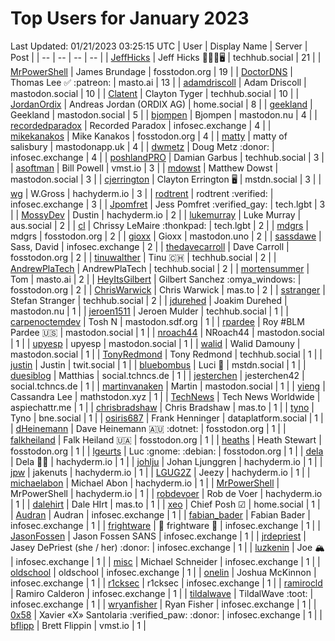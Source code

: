 # Top Users for January 2023
Last Updated: 01/21/2023 03:25:15 UTC
| User | Display Name | Server | Post |
| -- | -- | -- | -- |
| [JeffHicks](https://techhub.social/@JeffHicks) | Jeff Hicks 🐶🎼🍷🖥️ | techhub.social | 21 |
| [MrPowerShell](https://fosstodon.org/@MrPowerShell) | James Brundage | fosstodon.org | 19 |
| [DoctorDNS](https://masto.ai/@DoctorDNS) | Thomas Lee ✅ :patreon: | masto.ai | 13 |
| [adamdriscoll](https://mastodon.social/@adamdriscoll) | Adam Driscoll | mastodon.social | 10 |
| [Clatent](https://techhub.social/@Clatent) | Clayton Tyger | techhub.social | 10 |
| [JordanOrdix](https://home.social/@JordanOrdix) | Andreas Jordan (ORDIX AG) | home.social | 8 |
| [geekland](https://mastodon.social/@geekland) | Geekland | mastodon.social | 5 |
| [bjompen](https://mastodon.nu/@bjompen) | Bjompen | mastodon.nu | 4 |
| [recordedparadox](https://infosec.exchange/@recordedparadox) | Recorded Paradox | infosec.exchange | 4 |
| [mikekanakos](https://fosstodon.org/@mikekanakos) | Mike Kanakos | fosstodon.org | 4 |
| [matty](https://mastodonapp.uk/@matty) | matty of salisbury | mastodonapp.uk | 4 |
| [dwmetz](https://infosec.exchange/@dwmetz) | Doug Metz :donor: | infosec.exchange | 4 |
| [poshlandPRO](https://techhub.social/@poshlandPRO) | Damian Garbus | techhub.social | 3 |
| [asoftman](https://vmst.io/@asoftman) | Bill Powell | vmst.io | 3 |
| [mdowst](https://mastodon.social/@mdowst) | Matthew Dowst | mastodon.social | 3 |
| [cjerrington](https://mstdn.social/@cjerrington) | Clayton Errington 🖥️ | mstdn.social | 3 |
| [wg](https://hachyderm.io/@wg) | W.Gross | hachyderm.io | 3 |
| [rodtrent](https://infosec.exchange/@rodtrent) | rodtrent :verified: | infosec.exchange | 3 |
| [Jpomfret](https://tech.lgbt/@Jpomfret) | Jess Pomfret :verified_gay: | tech.lgbt | 3 |
| [MossyDev](https://hachyderm.io/@MossyDev) | Dustin | hachyderm.io | 2 |
| [lukemurray](https://aus.social/@lukemurray) | Luke Murray | aus.social | 2 |
| [cl](https://tech.lgbt/@cl) | Chrissy LeMaire :thonkpad: | tech.lgbt | 2 |
| [mdgrs](https://fosstodon.org/@mdgrs) | mdgrs | fosstodon.org | 2 |
| [gioxx](https://mastodon.uno/@gioxx) | Gioxx | mastodon.uno | 2 |
| [sassdawe](https://infosec.exchange/@sassdawe) | Sass, David | infosec.exchange | 2 |
| [thedavecarroll](https://fosstodon.org/@thedavecarroll) | Dave Carroll | fosstodon.org | 2 |
| [tinuwalther](https://techhub.social/@tinuwalther) | Tinu 🇨🇭 | techhub.social | 2 |
| [AndrewPlaTech](https://techhub.social/@AndrewPlaTech) | AndrewPlaTech | techhub.social | 2 |
| [mortensummer](https://masto.ai/@mortensummer) | Tom | masto.ai | 2 |
| [HeyItsGilbert](https://fosstodon.org/@HeyItsGilbert) | Gilbert Sanchez :omya_windows: | fosstodon.org | 2 |
| [ChrisWarwick](https://mas.to/@ChrisWarwick) | Chris Warwick | mas.to | 2 |
| [sstranger](https://techhub.social/@sstranger) | Stefan Stranger | techhub.social | 2 |
| [jdurehed](https://mastodon.nu/@jdurehed) | Joakim Durehed | mastodon.nu | 1 |
| [jeroen1511](https://techhub.social/@jeroen1511) | Jeroen Mulder | techhub.social | 1 |
| [carpenoctemdev](https://mastodon.sdf.org/@carpenoctemdev) | Tosh N | mastodon.sdf.org | 1 |
| [rpardee](https://mastodon.social/@rpardee) | Roy #BLM Pardee  🇺🇸 | mastodon.social | 1 |
| [nroach44](https://mastodon.social/@nroach44) | NRoach44 | mastodon.social | 1 |
| [upyesp](https://mastodon.social/@upyesp) | upyesp | mastodon.social | 1 |
| [walid](https://mastodon.social/@walid) | Walid Damouny | mastodon.social | 1 |
| [TonyRedmond](https://techhub.social/@TonyRedmond) | Tony Redmond | techhub.social | 1 |
| [justin](https://twit.social/@justin) | Justin | twit.social | 1 |
| [bluebombus](https://mstdn.social/@bluebombus) | Luci 🐝 | mstdn.social | 1 |
| [duesiblog](https://social.tchncs.de/@duesiblog) | Matthias | social.tchncs.de | 1 |
| [jesterchen](https://social.tchncs.de/@jesterchen) | jesterchen42 | social.tchncs.de | 1 |
| [martinvanaken](https://mastodon.social/@martinvanaken) | Martin | mastodon.social | 1 |
| [yieng](https://mathstodon.xyz/@yieng) | Cassandra Lee | mathstodon.xyz | 1 |
| [TechNews](https://aspiechattr.me/@TechNews) | Tech News Worldwide | aspiechattr.me | 1 |
| [chrisbradshaw](https://mas.to/@chrisbradshaw) | Chris Bradshaw | mas.to | 1 |
| [tyno](https://bne.social/@tyno) | Tyno | bne.social | 1 |
| [osiris687](https://dataplatform.social/@osiris687) | Frank Henninger | dataplatform.social | 1 |
| [dHeinemann](https://fosstodon.org/@dHeinemann) | Dave Heinemann 🇦🇺 :dotnet: | fosstodon.org | 1 |
| [falkheiland](https://fosstodon.org/@falkheiland) | Falk Heiland 🇺🇦 | fosstodon.org | 1 |
| [heaths](https://fosstodon.org/@heaths) | Heath Stewart | fosstodon.org | 1 |
| [lgeurts](https://fosstodon.org/@lgeurts) | Luc :gnome: :debian: | fosstodon.org | 1 |
| [dela](https://hachyderm.io/@dela) | Dela 🏳️‍🌈 | hachyderm.io | 1 |
| [johlju](https://hachyderm.io/@johlju) | Johan Ljunggren | hachyderm.io | 1 |
| [jpw](https://hachyderm.io/@jpw) | jakenuts | hachyderm.io | 1 |
| [LGUG2Z](https://hachyderm.io/@LGUG2Z) | Jeezy | hachyderm.io | 1 |
| [michaelabon](https://hachyderm.io/@michaelabon) | Michael Abon | hachyderm.io | 1 |
| [MrPowerShell](https://hachyderm.io/@MrPowerShell) | MrPowerShell | hachyderm.io | 1 |
| [robdevoer](https://hachyderm.io/@robdevoer) | Rob de Voer | hachyderm.io | 1 |
| [dalehirt](https://mas.to/@dalehirt) | Dale HIrt | mas.to | 1 |
| [xeo](https://home.social/@xeo) | Chief Posh ☑ | home.social | 1 |
| [Audran](https://infosec.exchange/@Audran) | Audran | infosec.exchange | 1 |
| [fabian_bader](https://infosec.exchange/@fabian_bader) | Fabian Bader | infosec.exchange | 1 |
| [frightware](https://infosec.exchange/@frightware) | 👻 frightware 👻 | infosec.exchange | 1 |
| [JasonFossen](https://infosec.exchange/@JasonFossen) | Jason Fossen SANS | infosec.exchange | 1 |
| [jrdepriest](https://infosec.exchange/@jrdepriest) | Jasey DePriest (she / her) :donor: | infosec.exchange | 1 |
| [luzkenin](https://infosec.exchange/@luzkenin) | Joe 🏔️ | infosec.exchange | 1 |
| [misc](https://infosec.exchange/@misc) | Michael Schneider | infosec.exchange | 1 |
| [oldschool](https://infosec.exchange/@oldschool) | oldschool | infosec.exchange | 1 |
| [onelin](https://infosec.exchange/@onelin) | Joshua McKinnon | infosec.exchange | 1 |
| [r1cksec](https://infosec.exchange/@r1cksec) | r1cksec | infosec.exchange | 1 |
| [ramirocld](https://infosec.exchange/@ramirocld) | Ramiro Calderon | infosec.exchange | 1 |
| [tildalwave](https://infosec.exchange/@tildalwave) | TildalWave :toot: | infosec.exchange | 1 |
| [wryanfisher](https://infosec.exchange/@wryanfisher) | Ryan Fisher | infosec.exchange | 1 |
| [0x58](https://infosec.exchange/@0x58) | Xavier «X» Santolaria :verified_paw: :donor: | infosec.exchange | 1 |
| [bflipp](https://vmst.io/@bflipp) | Brett Flippin | vmst.io | 1 |
